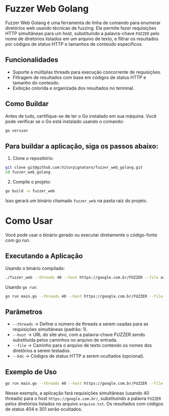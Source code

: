 # Fuzzer Web Golang

Fuzzer Web Golang é uma ferramenta de linha de comando para enumerar diretórios web usando técnicas de fuzzing. Ela permite fazer requisições HTTP simultâneas para um host, substituindo a palavra-chave `FUZZER` pelo nome de diretórios listados em um arquivo de texto, e filtrar os resultados por códigos de status HTTP e tamanhos de conteúdo específicos.

## Funcionalidades

- Suporte a múltiplas threads para execução concorrente de requisições.
- Filtragem de resultados com base em códigos de status HTTP e tamanho do conteúdo.
- Exibição colorida e organizada dos resultados no terminal.

## Como Buildar

Antes de tudo, certifique-se de ter o Go instalado em sua máquina. Você pode verificar se o Go está instalado usando o comando:

```bash
go version
```

## Para buildar a aplicação, siga os passos abaixo:

1) Clone o repositório:
```bash
git clone git@github.com:Vitorpignataro/fuzzer_web_golang.git
cd fuzzer_web_golang
```

2) Compile o projeto:
```bash
go build -o fuzzer_web
```
Isso gerará um binário chamado `fuzzer_web` na pasta raiz do projeto.


# Como Usar

Você pode usar o binário gerado ou executar diretamente o código-fonte com go run.

## Executando a Aplicação
Usando o binário compilado:
```bash
./fuzzer_web --threads 40 --host https://google.com.br/FUZZER --file arquivo.txt --hdc 404,301
```

Usando `go run`:
```bash
go run main.go --threads 40 --host https://google.com.br/FUZZER --file arquivo.txt --hdc 404,301
```

## Parâmetros

- `--threads` -> Define o número de threads a serem usadas para as requisições simultâneas (padrão: 1).
- `--host` -> URL do site alvo, com a palavra-chave FUZZER sendo substituída pelos caminhos no arquivo de entrada.
- `--file` -> Caminho para o arquivo de texto contendo os nomes dos diretórios a serem testados.
- `--hdc` -> Códigos de status HTTP a serem ocultados (opcional).

## Exemplo de Uso
```bash
go run main.go --threads 40 --host https://google.com.br/FUZZER --file arquivo.txt --hdc 404,301
```

Nesse exemplo, a aplicação fará requisições simultâneas (usando 40 threads) para o host `https://google.com.br/`, substituindo a palavra `FUZZER` pelos diretórios listados no arquivo `arquivo.txt`. Os resultados com códigos de status 404 e 301 serão ocultados.

